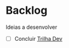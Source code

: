 # Backlog
Ideias a desenvolver

- [ ] Concluir [Trilha Dev](https://trilhadev.planejamento.mg.gov.br)